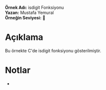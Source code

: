 **Örnek Adı:** isdigit Fonksiyonu <br>
**Yazan:** Mustafa Yemural <br>
**Örneğin Seviyesi:** :large_blue_circle: <br>
# Açıklama #
<p>Bu örnekte C'de isdigit fonksiyonu gösterilmiştir.</p>

# Notlar #
- 
